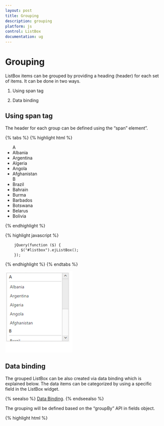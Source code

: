 ```yaml
---
layout: post
title: Grouping
description: grouping
platform: js
control: ListBox
documentation: ug
---
```


# Grouping

ListBox items can be grouped by providing a heading (header) for each set of items. It can be done in two ways.

1. Using span tag

2. Data binding


## Using span tag

The header for each group can be defined using the “span” element”. 

{% tabs %}
{% highlight html %}


<!--grouped listbox-->
<ul id="listbox">
  <!--header-->
  <span class="e-ghead">A</span>
  <li>Albania</li>
  <li>Argentina</li>
  <li>Algeria</li>
  <li>Angola</li>
  <li>Afghanistan</li>
  <!--header-->
  <span class="e-ghead">B</span>
  <li>Brazil</li>
  <li>Bahrain</li>
  <li>Burma</li>
  <li>Barbados</li>
  <li>Botswana</li>
  <li>Belarus</li>
  <li>Bolivia</li>
</ul>



{% endhighlight %}



{% highlight javascript %}


        jQuery(function ($) {
           $("#listbox").ejListBox();
        });



{% endhighlight %}
{% endtabs %}


![Alt text](Grouping_images\Grouping_img1.png)

## Data binding

The grouped ListBox can be also created via data binding which is explained below. The data items can be categorized by using a specific field in the ListBox widget.

{% seealso %} [Data Binding](http://help.syncfusion.com/js/listbox/databinding). {% endseealso %}

The grouping will be defined based on the “groupBy” API in fields object.

{% highlight html %}

<ul id="listbox"></ul>
    <script type="text/javascript">
        jQuery(function ($) {
            //datasource for listbox
            //Here the category column is used to define the grouping
            var skillSet = [{ skill: "Bahrain", category: "B" },
                { skill: "Brazil", category: "B" },
                { skill: "Argentina", category: "A" },
                { skill: "Bangladesh", category: "B" },
                { skill: "Burma", category: "B" },
                { skill: "Afghanistan", category: "A" },
                { skill: "Antigua and Barbuda", category: "A" },
                { skill: "Barbados", category: "B" },
                { skill: "Botswana", category: "B" },
                { skill: "Albania", category: "A" },
                { skill: "Andorra", category: "A" },
                { skill: "Belarus", category: "B" },
                { skill: "Bolivia", category: "B" },
                { skill: "Algeria", category: "A" },
                { skill: "Angola", category: "A" }];
                
            $("#listbox").ejListBox({
                dataSource: skillSet,
                fields: {
                    text: "skill",
                    //based on this field, grouping will be defined
                    groupBy: "category"
                },
            });
        });
    </script>



{% endhighlight %}



![](Grouping_images\Grouping_img2.png)


